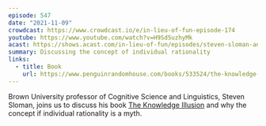 ```yaml
---
episode: 547
date: "2021-11-09"
crowdcast: https://www.crowdcast.io/e/in-lieu-of-fun-episode-174
youtube: https://www.youtube.com/watch?v=H9Sd5uzhyMk
acast: https://shows.acast.com/in-lieu-of-fun/episodes/steven-sloman-and-the-knowledge-illusion
summary: Discussing the concept of individual rationality
links:
  - title: Book
    url: https://www.penguinrandomhouse.com/books/533524/the-knowledge-illusion-by-steven-sloman-and-philip-fernbach/
---
```

Brown University professor of Cognitive Science and Linguistics, Steven Sloman, joins us to discuss his book [The Knowledge Illusion][book] and why the concept if individual rationality is a myth.

[book]: https://www.penguinrandomhouse.com/books/533524/the-knowledge-illusion-by-steven-sloman-and-philip-fernbach/

